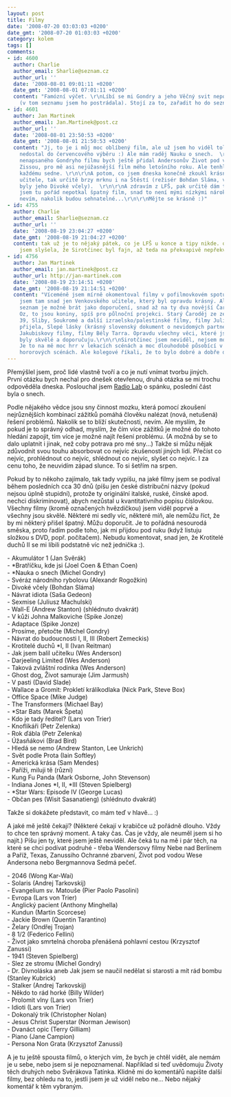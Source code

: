 ```yaml
---
layout: post
title: Filmy
date: '2008-07-20 03:03:03 +0200'
date_gmt: '2008-07-20 01:03:03 +0200'
category: kolem
tags: []
comments:
- id: 4600
  author: Charlie
  author_email: Sharlie@seznam.cz
  author_url: ''
  date: '2008-08-01 09:01:11 +0200'
  date_gmt: '2008-08-01 07:01:11 +0200'
  content: "Famózní výčet. \r\nLíbí se mi Gondry a jeho Věčný svit neposkvrněné mysli
    (v tom seznamu jsem ho postrádala). Stojí za to, zařadit ho do seznamu."
- id: 4601
  author: Jan Martinek
  author_email: Jan.Martinek@post.cz
  author_url: ''
  date: '2008-08-01 23:50:53 +0200'
  date_gmt: '2008-08-01 21:50:53 +0200'
  content: "Jj, to je i můj moc oblíbený film, ale už jsem ho viděl tolikrát, že se
    nedostal do červencového výběru :) Ale mám raděj Nauku o snech.  \r\n\r\nA s doporučením
    nenapsaného Gondryho filmu bych ještě přidal Andersonův Život pod vodou se Stevem
    Zissou, pro mě asi nejúžasnější film mého letošního roku. Ale tenhle režisér ne
    každému sedne. \r\n\r\nA potom, co jsem dneska konečně zkoukl krásného Venkovského
    učitele, tak určitě brzy mrknu i na Štěstí (režisér Bohdan Sláma, v seznamu výše
    byly jeho Divoké včely).  \r\n\r\nA zdravím z LFŠ, pak určitě dám tipy, zatím
    jsem tu pořád nepotkal špatný film, snad to není mými nízkými nároky :) akorát
    nevím, nakolik budou sehnatelné...\r\n\r\nMějte se krásně :)"
- id: 4755
  author: Charlie
  author_email: Sharlie@seznam.cz
  author_url: ''
  date: '2008-08-19 23:04:27 +0200'
  date_gmt: '2008-08-19 21:04:27 +0200'
  content: tak už je to nějaký pátek, co je LFŠ u konce a tipy nikde. od kamarádky
    jsem slyšela, že Sirotčinec byl fajn, až teda na překvapivě nepřekvapivý konec.
- id: 4756
  author: Jan Martinek
  author_email: jan.martinek@post.cz
  author_url: http://jan-martinek.com
  date: '2008-08-19 23:14:51 +0200'
  date_gmt: '2008-08-19 21:14:51 +0200'
  content: "Víceméně jsem mírně okomentoval filmy v pofilmovkovém spotu http://podnebi.jan-martinek.com/?p=761\r\n\r\nNevyzdvihl
    jsem tam snad jen Venkovského učitele, který byl opravdu krásný. Ale celý ten
    seznam je možné brát jako doporučení, snad až na ty dva novější Čaroděje ze země
    Oz, to jsou koniny, spíš pro půlnoční projekci. Starý Čaroděj ze země Oz z roku
    39, Sliby, Soukromé a další izraelsko/palestinské filmy, filmy Julio Medema, Kapela
    přijela, Slepé lásky (krásný slovenský dokument o nevidomých partnerských dvojicích),
    Jakubiskovy filmy, filmy Bély Tarra. Opravdu všechny věci, které jsem navštívil,
    byly skvělé a doporučuju.\r\n\r\nSirotčinec jsem neviděl, nejsem moc a horory.
    Je to na mě moc hrr v lekacích scénách a moc dlouhodobě působící v psychologizujících
    hororových scénách. Ale kolegové říkali, že to bylo dobré a dobře děsivé."
---
```

<p>Přemýšlel jsem, proč lidé vlastně tvoří a co je nutí vnímat tvorbu jiných. První otázku bych nechal pro dnešek otevřenou, druhá otázka se mi trochu odpověděla dneska. Poslouchal jsem <a href="http://www.wnyc.org/shows/radiolab/">Radio Lab</a> o spánku, poslední část byla o snech. </p>
<p>Podle nějakého vědce jsou sny činnost mozku, která pomocí zkoušení nejrůznějších kombinací zážitků pomáhá člověku nalézat (nová, netušená) řešení problémů. Nakolik se to blíží skutečnosti, nevím. Ale myslím, že pokud je to správný odhad, myslím, že čím více zážitků je možné do tohoto hledání zapojit, tím více je možné najít řešení problému. (A možná by se to dalo uplatnit i jinak, než coby potrava pro mé sny...) Takže si můžu nějak zdůvodnit svou touhu absorbovat co nejvíc zkušeností jiných lidí. Přečíst co nejvíc, prohlédnout co nejvíc, shlédnout co nejvíc, slyšet co nejvíc. I za cenu toho, že neuvidím západ slunce. To si šetřím na srpen.</p>
<p>Pokud by to někoho zajímalo, tak tady vypíšu, na jaké filmy jsem se podíval během posledních cca 30 dnů (píšu jen české distribuční názvy (pokud nejsou úplně stupidní), protože ty originální italské, ruské, čínské apod. nechci diskriminovat), abych nezůstal u kvantitativního popisu číslovkou. Všechny filmy (kromě označených hvězdičkou) jsem viděl poprvé a všechny jsou skvělé. Některé mi sedly víc, některé míň, ale nemůžu říct, že by mi některý přišel špatný. Můžu doporučit. Je to pořádná nesourodá směska, proto řadím podle toho, jak mi přijdou pod ruku (když listuju složkou s DVD, popř. počítačem). Nebudu komentovat, snad jen, že Krotitelé duchů II se mi líbili podstatně víc než jednička :).</p>
<p>- Akumulátor 1 (Jan Svěrák)<br />
- *Bratříčku, kde jsi (Joel Coen & Ethan Coen)<br />
- *Nauka o snech (Michel Gondry)<br />
- Svéráz národního rybolovu (Alexandr Rogožkin)<br />
- Divoké včely (Bohdan Sláma)<br />
- Návrat idiota (Saša Gedeon)<br />
- Sexmise (Juliusz Machulski)<br />
- Wall-E (Andrew Stanton) (shlédnuto dvakrát)<br />
- V kůži Johna Malkoviche (Spike Jonze)<br />
- Adaptace (Spike Jonze)<br />
- Prosíme, přetočte (Michel Gondry)<br />
- Návrat do budoucnosti I, II, III (Robert Zemeckis)<br />
- Krotitelé duchů *I, II (Ivan Reitman)<br />
- Jak jsem balil učitelku (Wes Anderson)<br />
- Darjeeling Limited (Wes Anderson)<br />
- Taková zvláštní rodinka (Wes Anderson)<br />
- Ghost dog, Život samuraje (Jim Jarmush)<br />
- V pasti (David Slade)<br />
- Wallace a Gromit: Prokletí králíkodlaka (Nick Park, Steve Box)<br />
- Office Space (Mike Judge)<br />
- The Transformers (Michael Bay)<br />
- *Star Bats (Marek Špeta)<br />
- Kdo je tady ředitel? (Lars von Trier)<br />
- Knoflíkáři (Petr Zelenka)<br />
- Rok ďábla (Petr Zelenka)<br />
- Úžasňákovi (Brad Bird)<br />
- Hledá se nemo (Andrew Stanton, Lee Unkrich)<br />
- Svět podle Prota (Iain Softley)<br />
- Americká krása (Sam Mendes)<br />
- Paříži, miluji tě (různí)<br />
- Kung Fu Panda (Mark Osborne, John Stevenson)<br />
- Indiana Jones *I, II, *III (Steven Spielberg)<br />
- *Star Wars: Episode IV (George Lucas)<br />
- Občan pes (Wisit Sasanatieng) (shlédnuto dvakrát)</p>
<p>Takže si dokážete představit, co mám teď v hlavě... :)</p>
<p>A jaké mě ještě čekají? (Některé čekají v krabičce už pořádně dlouho. Vždy to chce ten správný moment. A taky čas. Čas je vždy, ale neuměl jsem si ho najít.) Píšu jen ty, které jsem ještě neviděl. Ale čeká tu na mě i pár těch, na které se chci podívat podruhé - třeba Wendersovy filmy Nebe nad Berlínem a Paříž, Texas, Zanussiho Ochranné zbarvení, Život pod vodou Wese Andersona nebo Bergmannova Sedmá pečeť.</p>
<p>- 2046 (Wong Kar-Wai)<br />
- Solaris (Andrej Tarkovskij)<br />
- Evangelium sv. Matouše (Pier Paolo Pasolini)<br />
- Evropa (Lars von Trier)<br />
- Anglický pacient (Anthony Minghella)<br />
- Kundun (Martin Scorcese)<br />
- Jackie Brown (Quentin Tarantino)<br />
- Želary (Ondřej Trojan)<br />
- 8 1/2 (Federico Fellini)<br />
- Život jako smrtelná choroba přenášená pohlavní cestou (Krzysztof Zanussi)<br />
- 1941 (Steven Spielberg)<br />
- Slez ze stromu (Michel Gondry)<br />
- Dr. Divnoláska aneb Jak jsem se naučil nedělat si starosti a mít rád bombu (Stanley Kubrick)<br />
- Stalker (Andrej Tarkovskij)<br />
- Někdo to rád horké (Billy Wilder)<br />
- Prolomit vlny (Lars von Trier)<br />
- Idioti (Lars von Trier)<br />
- Dokonalý trik (Christopher Nolan)<br />
- Jesus Christ Superstar (Norman Jewison)<br />
- Dvanáct opic (Terry Gilliam)<br />
- Piano (Jane Campion)<br />
- Persona Non Grata (Krzysztof Zanussi)</p>
<p>A je tu ještě spousta filmů, o kterých vím, že bych je chtěl vidět, ale nemám je u sebe, nebo jsem si je nepoznamenal. Například si teď uvědomuju Životy těch druhých nebo Svěrákova Tatínka. Klidně mi do komentářů napište další filmy, bez ohledu na to, jestli jsem je už viděl nebo ne... Nebo nějaký komentář k těm vybraným.</p>
